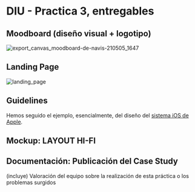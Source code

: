 # DIU - Practica 3, entregables

## Moodboard (diseño visual + logotipo)   

![export_canvas_moodboard-de-navis-210505_1647](https://user-images.githubusercontent.com/75760642/117178608-87527e80-add2-11eb-8836-394aedd65443.png)


## Landing Page

![landing_page](https://user-images.githubusercontent.com/75760642/117292733-d3ec9700-ae70-11eb-9e4c-b1e70f6ce629.png)

## Guidelines

Hemos seguido el ejemplo, esencialmente, del diseño del [sistema iOS de Apple](https://developer.apple.com/design/human-interface-guidelines/ios/overview/themes/).



## Mockup: LAYOUT HI-FI


## Documentación: Publicación del Case Study


(incluye) Valoración del equipo sobre la realización de esta práctica o los problemas surgidos
 
